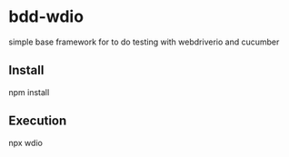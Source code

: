 # bdd-wdio
simple base framework for to do testing with webdriverio and cucumber

## Install 

npm install 

## Execution

npx wdio

